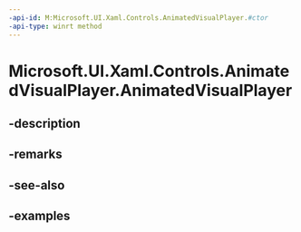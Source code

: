 ```yaml
---
-api-id: M:Microsoft.UI.Xaml.Controls.AnimatedVisualPlayer.#ctor
-api-type: winrt method
---
```


<!-- Method syntax.
public AnimatedVisualPlayer.AnimatedVisualPlayer()
-->

# Microsoft.UI.Xaml.Controls.AnimatedVisualPlayer.AnimatedVisualPlayer

## -description

## -remarks

## -see-also

## -examples

